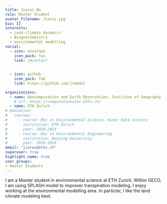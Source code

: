 ```yaml
---
title: Jiarui Wu
role: Master Student
avatar_filename: Jiarui.jpg
bio: []
interests:
  - Land-climate dynamics
  - Biogeochemistry
  - environmental modelling
social:
  - icon: envelope
    icon_pack: fas
    link: /#contact
 
    
  - icon: github
    icon_pack: fab
    link: https://github.com/jrmodel

organizations:
  - name: Geocomputation and Earth Observation, Institute of Geography, University of Bern
    # url: https://computationales.ethz.ch/
  - name: ETH Zurich
# education:
#   courses:
#     - course: MSc in Environmental Science, minor Data Science
#       institution: ETH Zurich
#       year: 2020-2023
#     - course: BSc in Environmental Engineering
#       institution: Nanjing University 
#       year: 2016-2020
email: "jiarwu@ethz.ch"
superuser: true
highlight_name: true
user_groups:
- Master Students
---
```


I am a Master student in environmental  science at ETH Zurich. Within GECO, I am using SPLASH model to improver transpiration modeling. I enjoy working at the environmental modelling area. In particlar, I like the land climate modeling best.


<!-- {{< icon name="download" pack="fas" >}} Download my {{< staticref "files/cv.pdf" "newtab" >}}CV{{< /staticref >}}. -->
